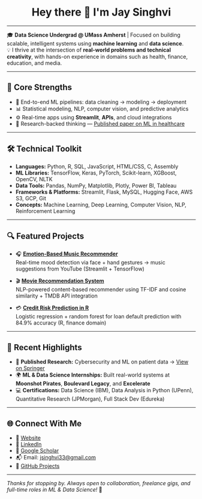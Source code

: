 <!-- PROFILE README | https://github.com/JaySinghvi -->

<h1 align="center">Hey there 👋 I'm Jay Singhvi</h1>

---

🎓 **Data Science Undergrad @ UMass Amherst** | Focused on building scalable, intelligent systems using **machine learning** and **data science**.  
💡 I thrive at the intersection of **real-world problems and technical creativity**, with hands-on experience in domains such as health, finance, education, and media.  

---

## 🚀 Core Strengths

- 🤖 End-to-end ML pipelines: data cleaning → modeling → deployment  
- 📊 Statistical modeling, NLP, computer vision, and predictive analytics  
- ⚙️ Real-time apps using **Streamlit**, **APIs**, and cloud integrations  
- 🧠 Research-backed thinking — [Published paper on ML in healthcare](https://link.springer.com/chapter/10.1007/978-981-99-2264-2_17)

---

## 🛠️ Technical Toolkit

- **Languages:** Python, R, SQL, JavaScript, HTML/CSS, C, Assembly  
- **ML Libraries:** TensorFlow, Keras, PyTorch, Scikit-learn, XGBoost, OpenCV, NLTK  
- **Data Tools:** Pandas, NumPy, Matplotlib, Plotly, Power BI, Tableau  
- **Frameworks & Platforms:** Streamlit, Flask, MySQL, Hugging Face, AWS S3, GCP, Git  
- **Concepts:** Machine Learning, Deep Learning, Computer Vision, NLP, Reinforcement Learning

---

## 🔍 Featured Projects

- 🎧 [**Emotion-Based Music Recommender**](https://github.com/JaySinghvi/Sentiment-Driven-Music-Recommender)  
  Real-time mood detection via face + hand gestures → music suggestions from YouTube (Streamlit + TensorFlow)

- 🎬 [**Movie Recommendation System**](https://github.com/JaySinghvi/Content-Based-Movie-Recommender-System)  
  NLP-powered content-based recommender using TF-IDF and cosine similarity + TMDB API integration

- 💳 [**Credit Risk Prediction in R**](https://github.com/JaySinghvi/Loan-Default-Prediction-Risk-Analysis)  
  Logistic regression + random forest for loan default prediction with 84.9% accuracy (R, finance domain)
  
---

## 📌 Recent Highlights

- 🧪 **Published Research:** Cybersecurity and ML on patient data → [View on Springer](https://link.springer.com/chapter/10.1007/978-981-99-2264-2_17)  
- 🌍 **ML & Data Science Internships:** Built real-world systems at **Moonshot Pirates**, **Boulevard Legacy**, and **Excelerate**  
- 💻 **Certifications:** Data Science (IBM), Data Analysis in Python (UPenn), Quantitative Research (JPMorgan), Full Stack Dev (Edureka)

---

## 🌐 Connect With Me

- 🔗 [Website](https://jaysinghvi.vercel.app/)  
- 💼 [LinkedIn](https://www.linkedin.com/in/jay-singhvi/)  
- 🧠 [Google Scholar](https://scholar.google.com/citations?hl=en&user=dvyOCCIAAAAJ)  
- 📬 Email: jsinghvi33@gmail.com  
- 🧰 [GitHub Projects](https://github.com/JaySinghvi)

---

*Thanks for stopping by. Always open to collaboration, freelance gigs, and full-time roles in ML & Data Science!* 🚀
